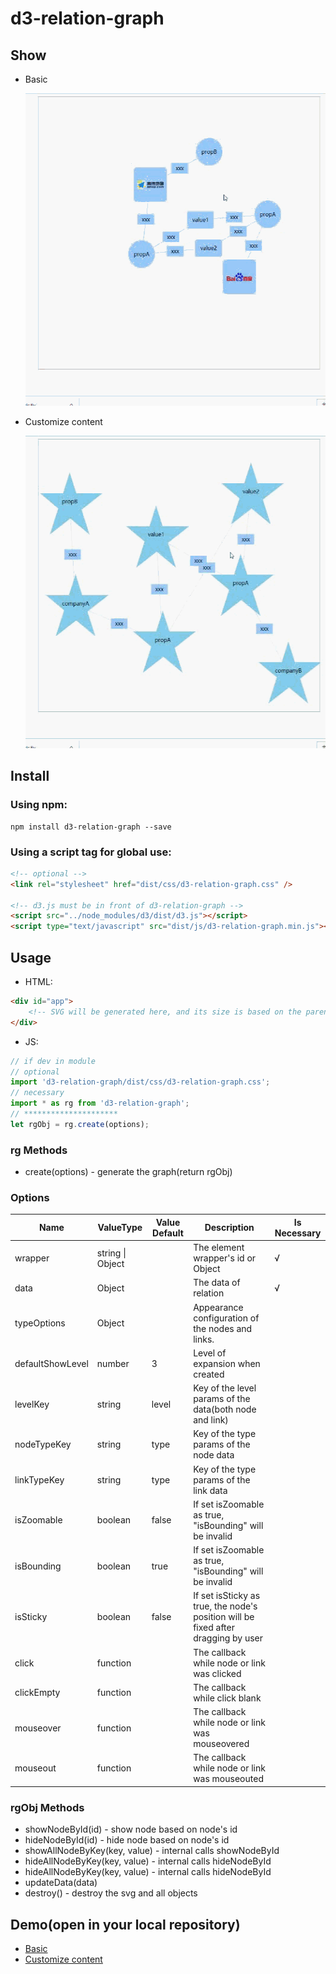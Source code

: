 # d3-relation-graph
## Show

-   Basic

    <p>
        <img style="width:500px;height:500px;" src="https://raw.githubusercontent.com/Duncanxyz/d3-relation-graph/master/demo/basic.gif" alt="show">
    </p>

-   Customize content
    <p>
        <img style="width:500px;height:500px;" src="https://raw.githubusercontent.com/Duncanxyz/d3-relation-graph/master/demo/customize-content.gif" alt="show">
    </p>

## Install

### Using npm:

```
npm install d3-relation-graph --save
```

### Using a script tag for global use:

```html
<!-- optional -->
<link rel="stylesheet" href="dist/css/d3-relation-graph.css" />

<!-- d3.js must be in front of d3-relation-graph -->
<script src="../node_modules/d3/dist/d3.js"></script>
<script type="text/javascript" src="dist/js/d3-relation-graph.min.js"></script>
```

## Usage

-   HTML:

```html
<div id="app">
    <!-- SVG will be generated here, and its size is based on the parent element -->
</div>
```

-   JS:

```js
// if dev in module
// optional
import 'd3-relation-graph/dist/css/d3-relation-graph.css';
// necessary
import * as rg from 'd3-relation-graph';
// *********************
let rgObj = rg.create(options);
```

### rg Methods
- create(options) - generate the graph(return rgObj)

### Options

| Name             | ValueType        | Value Default | Description                                                                       | Is Necessary |
| ---------------- | ---------------- | ------------- | --------------------------------------------------------------------------------- | ------------ |
| wrapper          | string \| Object |               | The element wrapper's id or Object                                                | √            |
| data             | Object           |               | The data of relation                                                              | √            |
| typeOptions      | Object           |               | Appearance configuration of the nodes and links.                                  |              |
| defaultShowLevel | number           | 3             | Level of expansion when created                                                   |              |
| levelKey         | string           | level         | Key of the level params of the data(both node and link)                           |              |
| nodeTypeKey      | string           | type          | Key of the type params of the node data                                           |              |
| linkTypeKey      | string           | type          | Key of the type params of the link data                                           |              |
| isZoomable       | boolean          | false         | If set isZoomable as true, "isBounding" will be invalid                           |              |
| isBounding       | boolean          | true          | If set isZoomable as true, "isBounding" will be invalid                           |              |
| isSticky         | boolean          | false         | If set isSticky as true, the node's position will be fixed after dragging by user |              |
| click            | function         |               | The callback while node or link was clicked                                       |              |
| clickEmpty       | function         |               | The callback while click blank                                                    |              |
| mouseover        | function         |               | The callback while node or link was mouseovered                                   |              |
| mouseout         | function         |               | The callback while node or link was mouseouted                                    |              |

### rgObj Methods
- showNodeById(id) - show node based on node's id
- hideNodeById(id) - hide node based on node's id
- showAllNodeByKey(key, value) - internal calls showNodeById
- hideAllNodeByKey(key, value) - internal calls hideNodeById
- hideAllNodeByKey(key, value) - internal calls hideNodeById
- updateData(data)
- destroy() - destroy the svg and all objects

## Demo(open in your local repository)

-   [Basic]("./demo/basic.html")
-   [Customize content]("./demo/customize-content.html")

